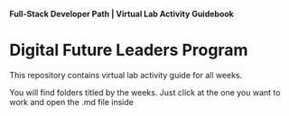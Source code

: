 **Full-Stack Developer Path | Virtual Lab Activity Guidebook**

# Digital Future Leaders Program

This repository contains virtual lab activity guide for all weeks.

You will find folders titled by the weeks. Just click at the one you want to work and open the .md file inside